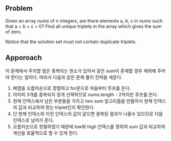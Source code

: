 ## Problem
Given an array nums of n integers, are there elements a, b, c in nums such that a + b + c = 0? Find all unique triplets in the array which gives the sum of zero.

Notice that the solution set must not contain duplicate triplets.

## Apporoach
이 문제에서 주의할 점은 중복되는 원소가 있어서 같은 sum이 존재할 경우 제외해
주어야 한다는 점이다. 따라서 다음과 같은 문제 풀이 전략을 세운다.

1. 배열을 오름차순으로 정렬하고 for문으로 처음부터 루프를 돈다.
2. 어차피 3개를 중복되지 않게 선택하므로 nums.length - 2까지만 루프를 돈다.
3. 현재 인덱스에서 남은 부분들을 가지고 two sum 알고리즘을 만들어서 현재 인덱스의 값과 비교하여 맞는 triplet인지 확인한다.
4. 단 현재 인덱스와 이전 인덱스의 값이 같으면 중복된 결과가 나올수 있으므로 다음 인덱스로 넘어가 준다.  
5. 오름차순으로 정렬하였기 때문에 low와 high 인덱스를 정하여 sum 값과 비교하여 계산을 효율적으로 할 수 있게 한다.
